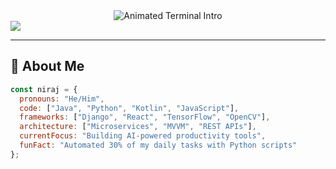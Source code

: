 <!-- 3D Animated Header with Particle Effect -->
<div align="center">
  <img src="https://readme-typing-svg.herokuapp.com?font=Fira+Code&weight=600&size=28&duration=4000&pause=1000&color=00D4FF&center=true&vCenter=true&width=900&lines=console.log(%22Hello%2C%20World!%20I'm%20Niraj%20Kumar%22);Software%20Engineer%20%7C%20AI%20Developer%20%7C%20Problem%20Solver;Innovating%20with%20Code%20and%20Creativity" alt="Animated Terminal Intro" />
</div>

<!-- Gradient Divider -->
<img src="https://capsule-render.vercel.app/api?type=waving&color=0:00D4FF,100:0066FF&height=120&section=header" />

---

## 🎯 **About Me**
```javascript
const niraj = {
  pronouns: "He/Him",
  code: ["Java", "Python", "Kotlin", "JavaScript"],
  frameworks: ["Django", "React", "TensorFlow", "OpenCV"],
  architecture: ["Microservices", "MVVM", "REST APIs"],
  currentFocus: "Building AI-powered productivity tools",
  funFact: "Automated 30% of my daily tasks with Python scripts"
};
